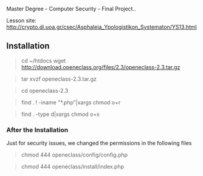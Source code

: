 Master Degree - Computer Security - Final Project..

Lesson site: http://crypto.di.uoa.gr/csec/Asphaleia_Ypologistikon_Systematon/YS13.html


## Installation 

> cd ~/htdocs
> wget http://download.openeclass.org/files/2.3/openeclass-2.3.tar.gz

> tar xvzf openeclass-2.3.tar.gz

> cd openeclass-2.3

> find . ! -iname "*.php"|xargs chmod o+r

> find . -type d|xargs chmod o+x


### After the Installation

Just for security issues, we changed the permissions in the following files

> chmod 444 openeclass/config/config.php 

> chmod 444 openeclass/install/index.php
